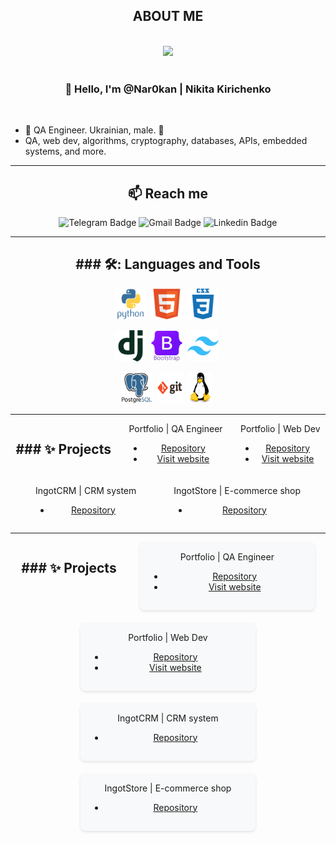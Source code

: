 <section id="header">
  <h1 align="center">ABOUT ME</h1><br/>
  <div id="header" align="center">
    <img src="https://media2.giphy.com/media/SHjOSDkKZ18qOHA5B5/giphy.gif?cid=ecf05e47aqibok6qgzftt6cgpjs14a6peck8mnqbpmf4bmmd&ep=v1_gifs_related&rid=giphy.gif&ct=s" width="100"/>
  </div>
  <br/>
  <h3 align="center"> 👋 <strong> Hello, I'm @Nar0kan | Nikita Kirichenko </strong> </h3>
  <br/>
  <ul>
    <li> 💙 QA Engineer. Ukrainian, male. 💛 </li>
    <li> QA, web dev, algorithms, cryptography, databases, APIs, embedded systems, and more. </li>
  </ul>
</section>

<hr/>

<section id="badges" align="center">
  <h2>📫 Reach me</h2>
  <a href="https://t.me/Nar0kan" style="text-decoration:none">
    <img src="https://img.shields.io/badge/Telegram-@Nar0kan-blue?logo=telegram&logoColor=white&style=for-the-badge" alt="Telegram Badge"/>
  </a>
  <a href="mailto:nick.kirichenko.dev@gmail.com" style="text-decoration:none">
    <img src="https://img.shields.io/badge/Gmail-nick.kirichenko.dev@gmail.com-red?logo=gmail&logoColor=white&style=for-the-badge" alt="Gmail Badge"/>
  </a>
  <a href="https://www.linkedin.com/in/nikita-kirichenko-781062251/" style="text-decoration:none">
    <img src="https://img.shields.io/badge/Linkedin-Nikita_Kirichenko-lightblue?logo=linkedin&logoColor=white&style=for-the-badge" alt="Linkedin Badge"/>
  </a>
</section>

<hr/>

<section align="center" id="tools">
  <h2>### 🛠️: Languages and Tools</h2>
  <p>
    <img src="https://github.com/devicons/devicon/blob/master/icons/python/python-original-wordmark.svg" title="Python" alt="Python" width="50"/>&nbsp;
    <img src="https://github.com/devicons/devicon/blob/master/icons/html5/html5-original.svg" title="HTML5" alt="HTML" width="50" height="50"/>&nbsp;
    <img src="https://github.com/devicons/devicon/blob/master/icons/css3/css3-plain-wordmark.svg"  title="CSS3" alt="CSS" width="50" height="50"/>&nbsp;
  </p>
  <p>
    <img src="https://github.com/devicons/devicon/blob/master/icons/django/django-plain.svg" title="Django" alt="Django" width="50" height="50"/>&nbsp;
    <img src="https://github.com/devicons/devicon/blob/master/icons/bootstrap/bootstrap-original-wordmark.svg" title="Bootstrap" alt="Bootstrap" width="50" height="50"/>&nbsp;
    <img src="https://github.com/devicons/devicon/blob/master/icons/tailwindcss/tailwindcss-original.svg" title="TailwindCSS" alt="TailwindCSS" width="50" height="50"/>&nbsp;
  </p>
  <p>
    <img src="https://github.com/devicons/devicon/blob/master/icons/postgresql/postgresql-original-wordmark.svg" title="PostgreSQL"  alt="PostgreSQL" width="50" height="50"/>&nbsp;
    <img src="https://github.com/devicons/devicon/blob/master/icons/git/git-original-wordmark.svg" title="Git" alt="Git" width="40" height="50"/>&nbsp;
    <img src="https://github.com/devicons/devicon/blob/master/icons/linux/linux-original.svg" title="Linux" alt="Linux" width="40" height="50"/>&nbsp;
  </p>
</section>

<hr/>

<section id="projects" align="center">
  <h2>### ✨ Projects</h2>
  <div>
    Portfolio | QA Engineer
    <ul>
      <li><a href="https://github.com/Nar0kan/qa-portfolio/" target="_blank">Repository</a></li>
      <li><a href="https://nar0kan.github.io/qa-portfolio/" target="_blank">Visit website</a></li>
    </ul>
  </div>

  <div>
    Portfolio | Web Dev
    <ul>
      <li><a href="https://github.com/Nar0kan/Final-Project" target="_blank">Repository</a></li>
      <li><a href="https://nar0kan.github.io/Final-Project/about.html" target="_blank">Visit website</a></li>
    </ul>
  </div>

  <div>
    IngotCRM | CRM system
    <ul>
      <li><a href="https://github.com/Nar0kan/IngotCRM" target="_blank">Repository</a></li>
    </ul>
  </div>
  
  <div>
    IngotStore | E-commerce shop
    <ul>
      <li><a href="https://github.com/Nar0kan/Ingot-Store" target="_blank">Repository</a></li>
    </ul>
  </div>
</section>

<hr/>

<section id="projects">
  <h2>### ✨ Projects</h2>
  <div class="project">
    Portfolio | QA Engineer
    <ul>
      <li><a href="https://github.com/Nar0kan/qa-portfolio/" target="_blank">Repository</a></li>
      <li><a href="https://nar0kan.github.io/qa-portfolio/" target="_blank">Visit website</a></li>
    </ul>
  </div>

  <div class="project">
    Portfolio | Web Dev
    <ul>
      <li><a href="https://github.com/Nar0kan/Final-Project" target="_blank">Repository</a></li>
      <li><a href="https://nar0kan.github.io/Final-Project/about.html" target="_blank">Visit website</a></li>
    </ul>
  </div>

  <div class="project">
    IngotCRM | CRM system
    <ul>
      <li><a href="https://github.com/Nar0kan/IngotCRM" target="_blank">Repository</a></li>
    </ul>
  </div>
  
  <div class="project">
    IngotStore | E-commerce shop
    <ul>
      <li><a href="https://github.com/Nar0kan/Ingot-Store" target="_blank">Repository</a></li>
    </ul>
  </div>
</section>

<style>
  #projects {
    display: flex;
    flex-wrap: wrap;
    justify-content: space-evenly;
    gap: 20px;
    text-align: center;
  }

  .project {
    background: #f8f9fa;
    padding: 15px;
    border-radius: 8px;
    box-shadow: 0 2px 4px rgba(0, 0, 0, 0.1);
    max-width: 250px;
    flex: 1 1 250px; /* Flexible but maintains width */
  }

  @media (max-width: 600px) {
    #projects {
      flex-direction: column;
      align-items: center;
    }
  }
</style>


<!---
Nar0kan/Nar0kan is a ✨ special ✨ repository because its `README.md` (this file) appears on your GitHub profile.
You can click the Preview link to take a look at your changes.
--->
